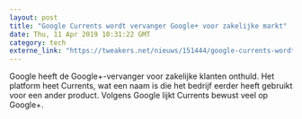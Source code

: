 ```yaml
---
layout: post
title: "Google Currents wordt vervanger Google+ voor zakelijke markt"
date: Thu, 11 Apr 2019 10:31:22 GMT
category: tech
externe_link: "https://tweakers.net/nieuws/151444/google-currents-wordt-vervanger-google+-voor-zakelijke-markt.html"
---
```


Google heeft de Google+-vervanger voor zakelijke klanten onthuld. Het platform heet Currents, wat een naam is die het bedrijf eerder heeft gebruikt voor een ander product. Volgens Google lijkt Currents bewust veel op Google+.<img src="http://feeds.feedburner.com/~r/tweakers/mixed/~4/ReNzoWcOF7M" height="1" width="1" alt=""/>
